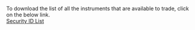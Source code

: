 To download the list of all the instruments that are available to trade, click on the below link.<br>
<a href="https://pacetrader.pacefin.in/api/v1/contract/Compact?info=download&exchanges=NSE,NFO,BSE,MCX">Security ID List</a>